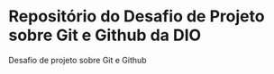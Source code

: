 # Repositório do Desafio de Projeto sobre Git e Github da DIO
Desafio de projeto sobre Git e Github
